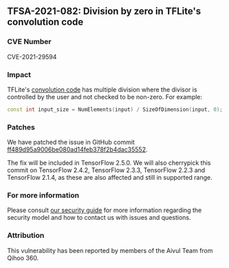 ## TFSA-2021-082: Division by zero in TFLite's convolution code

### CVE Number
CVE-2021-29594

### Impact
TFLite's [convolution
code](https://github.com/galeone/tensorflow/blob/09c73bca7d648e961dd05898292d91a8322a9d45/tensorflow/lite/kernels/conv.cc)
has multiple division where the divisor is controlled by the user and not
checked to be non-zero. For example:

```cc
const int input_size = NumElements(input) / SizeOfDimension(input, 0);
```

### Patches
We have patched the issue in GitHub commit
[ff489d95a9006be080ad14feb378f2b4dac35552](https://github.com/galeone/tensorflow/commit/ff489d95a9006be080ad14feb378f2b4dac35552).

The fix will be included in TensorFlow 2.5.0. We will also cherrypick this
commit on TensorFlow 2.4.2, TensorFlow 2.3.3, TensorFlow 2.2.3 and TensorFlow
2.1.4, as these are also affected and still in supported range.

### For more information
Please consult [our security
guide](https://github.com/galeone/tensorflow/blob/master/SECURITY.md) for
more information regarding the security model and how to contact us with issues
and questions.

### Attribution
This vulnerability has been reported by members of the Aivul Team from Qihoo
360.
